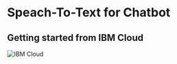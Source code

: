 # Speach-To-Text for Chatbot
## Getting started from IBM Cloud
![IBM Cloud](https://trello-attachments.s3.amazonaws.com/60c6271efc4cd828402e53ed/610215eadfa4ec80ccaff073/ec4a1e055444c247596c253306e4db4c/stt_getting_started.png)

